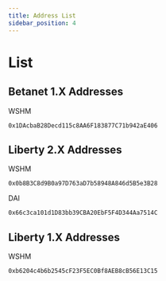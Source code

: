 ```yaml
---
title: Address List
sidebar_position: 4
---
```


# List

## Betanet 1.X Addresses

WSHM

    0x1DAcbaB28Decd115c8AA6F183877C71b942aE406

## Liberty 2.X Addresses

WSHM

    0x0b8B3C8d9B0a97D763aD7b58948A846d5B5e3B28

DAI

    0x66c3ca101d1D83bb39CBA20EbF5F4D344Aa7514C

## Liberty 1.X Addresses

WSHM

    0xb6204c4b6b2545cF23F5EC0Bf8AEB8cB56E13C15
